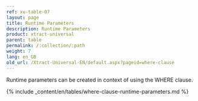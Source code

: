 ```yaml
---
ref: xu-table-07
layout: page
title: Runtime Parameters
description: Runtime Parameters
product: xtract-universal
parent: table
permalink: /:collection/:path
weight: 7
lang: en_GB
old_url: /Xtract-Universal-EN/default.aspx?pageid=where-clause
---
```


Runtime parameters can be created in context of using the WHERE clause.

{% include _content/en/tables/where-clause-runtime-parameters.md %}